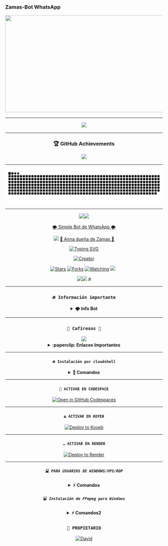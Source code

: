 ### Zamas-Bot WhatsApp 


<div class = "repo" align = "center">
 
<a href = "#">
<img src = "https://qu.ax/SnrQu.jpg"  width="640" height="309">
</img>
 
---
<a href="https://git.io/typing-svg">
    <img src="https://readme-typing-svg.herokuapp.com?color=FF1043&lines=Welcome+to+my+Repository!;Zamas+Bot+MD;Thanks+for+visiting!"/>
</a>

---

### 🏆 GitHub Achievements
<p align="center">
  <img src="https://github-profile-trophy.vercel.app/?username=JoseXrl15k&theme=darkhub&no-frame=true&margin-w=4"/>
</p>

---

<p align="center">
<img src="https://github.com/Platane/snk/raw/output/github-contribution-grid-snake.svg" alt="nz" width="700"/>
</p>

---
   <a><img src='https://i.imgur.com/LyHic3i.gif'/></a><a><img src='https://i.imgur.com/LyHic3i.gif'/></a>
<p align="center"> 
<u>🌩 Simple Bot de WhatsApp 🌩</u>
</p>
<p align="center">
<img src="https://qu.ax/XQkWQ.jpg"/>     
<u>🧃 Anna dueña de Zamas 🧃</u>
 
<p align="center">
  <a href="https://git.io/typing-svg"><img src="https://readme-typing-svg.demolab.com?font=EB+Garamond&weight=800&size=28&duration=4000&pause=1000&random=false&width=435&lines=+ZAMAS+WHATSAPP+BOT;DEVELOPED+BY+JOSE+XRL;RELEASED+DATE+16%2F1%2F2025." alt="Typing SVG" /></a>
 </p>
<p align="center">
<a href="#"><img title="Creator" src="https://img.shields.io/badge/Creator-Jose_Elber-red.svg?style=for-the-badge&logo=github"></a>
</p>
<p align="center">
<a href="https://github.com/JoseXrl15k/Zamas-Bot/stargazers/"><img title="Stars" src="https://img.shields.io/github/stars/JoseXrl15k/Zamas-Bot?color=blue&style=flat-square"></a>
<a href="https://github.com/JoseXrl15k/Zamas-Bot/network/members"><img title="Forks" src="https://img.shields.io/github/forks/JoseXrl15k/Zamas-Bot?color=yellow&style=flat-square"></a>
<a href="https://github.com/JoseXrl15k/Zamas-Bot/watchers"><img title="Watching" src="https://img.shields.io/github/watchers/JoseXrl15k/Zamas-Bot?label=Watchers&color=red&style=flat-square"></a>
<a href="https://github.com/JoseXrl15k/Zamas-Bot/graphs/commit-activity"><img height="20" src="https://img.shields.io/badge/Maintained-Yes-red.svg"></a>&nbsp;&nbsp;
</p>
<a><img src='https://i.imgur.com/LyHic3i.gif'/></a><a><img src='https://i.imgur.com/LyHic3i.gif'/></a>
#

---

### **`🔥 Información importante`**

<details>
 <summary><b> 🌩 Info Bot</b></summary>

* Este proyecto **no está afiliado de ninguna manera** con `WhatsApp`, `Inc. WhatsApp` es una marca registrada de `WhatsApp LLC`, y este bot es un **desarrollo independiente** que **no tiene ninguna relación oficial con la compañía**.

</details>

---

### **`🌋 Cafirexos 🚀`**
<a href="https://cafirexos.com">
  <img width="180px" src="https://cdn.cafirexos.com/logos/logo_cfros_2000x2000.png"/>
</a>

<details>
 <summary><b>:paperclip: Enlaces Importantes</b></summary>

- **Sitio Web:** [cafirexos.com](https://cafirexos.com)
- **Área de Clientes:** [clientes.cafirexos.com](https://clientes.cafirexos.com)
- **Panel de Control:** [panel.cafirexos.com](https://panel.cafirexos.com)
- **Estado de los Servicios:** [estado.cafirexos.com](https://estado.cafirexos.com)
- **Documentación:** [docs.cafirexos.com](https://docs.cafirexos.com)
- **Canal de WhatsApp:** [¡Únete aquí!](https://cafirexos.com/whatsapp)
- **Comunidad de WhatsApp:** [¡Únete aquí!](https://cafirexos.com/comunidad)

</details>

---

#### **`🔥 Instalación por cloudshell`**

<details>
 <summary><b> 🍁 Comandos</b></summary>

[![blog](https://img.shields.io/badge/Video-Tutorial-FF0000?style=for-the-badge&logo=youtube&logoColor=white)
](https://youtu.be/175OipZkeLQ?si=8fbNFwaXqMG6XXt)

[`🤍 Instalar Cloud Shell Clic Aqui`](https://www.mediafire.com/file/bp2l6cci2p30hjv/Cloud+Shell_1.apk/file)

```bash
> git clone https://github.com/JoseXrl15k/Zamas-Bot
```

```bash
> cd Zamas-Bot && yarn install
```

```bash
> npm install
```

```bash
> npm start
```

</details>

---

#### **`🌌 ACTIVAR EN CODESPACE`**

[![Open in GitHub Codespaces](https://github.com/codespaces/badge.svg)](https://github.com/codespaces/new?skip_quickstart=true&machine=basicLinux32gb&repo=JoseXrl15k/Zamas-Bot&ref=main&geo=UsEast)

----- 
#### **`⏏️ ACTIVAR EN KOYEB`**
[![Deploy to Koyeb](https://binbashbanana.github.io/deploy-buttons/buttons/remade/koyeb.svg)](https://app.koyeb.com/deploy?type=git&repository=github.com/JoseXrl15k/Zamas-Bot&branch=master&name=meguminbot-md)

------------------
#### **`☁️ ACTIVAR EN RENDER`**
[![Deploy to Render](https://binbashbanana.github.io/deploy-buttons/buttons/remade/render.svg)](https://dashboard.render.com/blueprint/new?repo=https%3A%2F%2Fgithub.com%2FJoseXrl15k%2FZamas-Bot)

------------------
##### **`💻 PARA USUARIOS DE WINDOWS/VPS/RDP`**

<details>
 <summary><b> ⚡️ Comandos</b></summary>

* Descargar e instala Git [`Aquí`](https://git-scm.com/downloads)
* Descargar e instala NodeJS [`Aquí`](https://nodejs.org/en/download)
* Descargar e instala FFmpeg [`Aquí`](https://ffmpeg.org/download.html) (**No olvide agregar FFmpeg a la variable de entorno PATH**)
* Descargar e instala ImageMagick [`Aquí`](https://imagemagick.org/script/download.php)
* Descargar e instala Yarn [`Aquí`](https://classic.yarnpkg.com/en/docs/install#windows-stable)
```bash
git clone https://github.com/JoseXrl15k/Zamas-Bot && cd Zamas-Bot && npm install && npm update && node .
```

</details>

##### **`💻 Instalación de FFmpeg para Windows`**

<details>
 <summary><b> ⚡️ Comandos2</b></summary>

* Descarga cualquiera de las versiones de FFmpeg disponibles haciendo clic en [FFmpeg](https://www.gyan.dev/ffmpeg/builds/).
* Extraer archivos a `C:\` path.
* Cambie el nombre de la carpeta extraída a `ffmpeg`.
* Ejecute el símbolo del sistema como administrador.
* Ejecute el siguiente comando:
```cmd
> setx /m PATH "C:\ffmpeg\bin;%PATH%"
```
Si tiene éxito, le dará un mensaje como: `SUCCESS: specified value was saved`.
* Ahora que tiene FFmpeg instalado, verifique que funcionó ejecutando este comando para ver la versión:
```cmd
> ffmpeg -version
```

</details>


### **`👑 PROPIETARIO`**
<a
href="https://github.com/JoseXrl15k"><img src="https://github.com/JoseXrl15k.png" width="130" height="130" alt="David"/></a>
